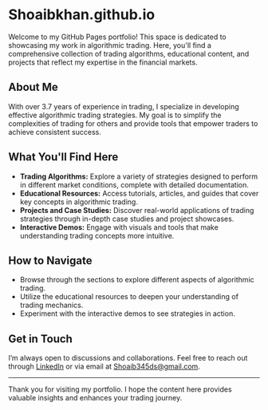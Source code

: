 # Shoaibkhan.github.io

Welcome to my GitHub Pages portfolio! This space is dedicated to showcasing my work in algorithmic trading. Here, you'll find a comprehensive collection of trading algorithms, educational content, and projects that reflect my expertise in the financial markets.

## About Me
With over 3.7 years of experience in trading, I specialize in developing effective algorithmic trading strategies. My goal is to simplify the complexities of trading for others and provide tools that empower traders to achieve consistent success.

## What You'll Find Here
- **Trading Algorithms:** Explore a variety of strategies designed to perform in different market conditions, complete with detailed documentation.
- **Educational Resources:** Access tutorials, articles, and guides that cover key concepts in algorithmic trading.
- **Projects and Case Studies:** Discover real-world applications of trading strategies through in-depth case studies and project showcases.
- **Interactive Demos:** Engage with visuals and tools that make understanding trading concepts more intuitive.

## How to Navigate
- Browse through the sections to explore different aspects of algorithmic trading.
- Utilize the educational resources to deepen your understanding of trading mechanics.
- Experiment with the interactive demos to see strategies in action.

## Get in Touch
I’m always open to discussions and collaborations. Feel free to reach out through [LinkedIn](https://www.linkedin.com/in/shoaibkhanAlgo) or via email at Shoaib345ds@gmail.com.

---

Thank you for visiting my portfolio. I hope the content here provides valuable insights and enhances your trading journey.

